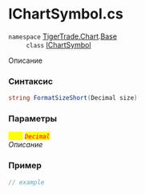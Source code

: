 
# IChartSymbol.cs
`namespace` [TigerTrade.Chart](../../../../TigerTrade.Chart.md).[Base](../../../../TigerTrade.Chart/Base.md)  
&nbsp;&nbsp;&nbsp;&nbsp;&nbsp;&nbsp;&nbsp;&nbsp;&nbsp;`class` [IChartSymbol](../../IChartSymbol.cs.md)

Описание

### Синтаксис
```csharp
string FormatSizeShort(Decimal size)
```
### Параметры  
<mark style="color:yellow;">`size`</mark> <mark style="color:red;">*`Decimal`*</mark>  
 *Описание*  
  


### Пример  
```csharp
// example
```
                    
                    